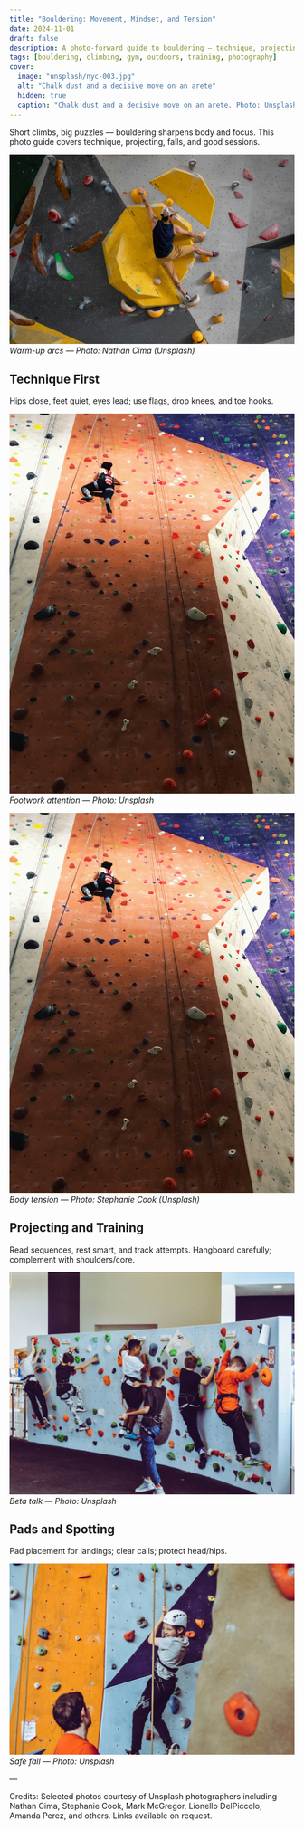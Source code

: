 ```yaml
---
title: "Bouldering: Movement, Mindset, and Tension"
date: 2024-11-01
draft: false
description: A photo-forward guide to bouldering — technique, projecting, training, safety, and joy in small wins.
tags: [bouldering, climbing, gym, outdoors, training, photography]
cover:
  image: "unsplash/nyc-003.jpg"
  alt: "Chalk dust and a decisive move on an arete"
  hidden: true
  caption: "Chalk dust and a decisive move on an arete. Photo: Unsplash"
---
```


Short climbs, big puzzles — bouldering sharpens body and focus. This photo guide covers technique, projecting, falls, and good sessions.

![Warm-up arcs](unsplash/nyc-001.jpg)
_Warm-up arcs — Photo: Nathan Cima (Unsplash)_

## Technique First

Hips close, feet quiet, eyes lead; use flags, drop knees, and toe hooks.

![Footwork attention](unsplash/nyc-002.jpg)
_Footwork attention — Photo: Unsplash_

![Body tension](unsplash/nyc-003.jpg)
_Body tension — Photo: Stephanie Cook (Unsplash)_

## Projecting and Training

Read sequences, rest smart, and track attempts. Hangboard carefully; complement with shoulders/core.

![Beta talk](unsplash/nyc-004.jpg)
_Beta talk — Photo: Unsplash_

## Pads and Spotting

Pad placement for landings; clear calls; protect head/hips.

![Safe fall](unsplash/nyc-005.jpg)
_Safe fall — Photo: Unsplash_

—

Credits: Selected photos courtesy of Unsplash photographers including Nathan Cima, Stephanie Cook, Mark McGregor, Lionello DelPiccolo, Amanda Perez, and others. Links available on request.


